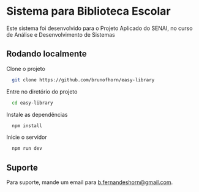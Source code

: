 

# Sistema para Biblioteca Escolar

Este sistema foi desenvolvido para o Projeto Aplicado do SENAI, no curso de Análise e Desenvolvimento de Sistemas


## Rodando localmente

Clone o projeto

```bash
  git clone https://github.com/brunofhorn/easy-library
```

Entre no diretório do projeto

```bash
  cd easy-library
```

Instale as dependências

```bash
  npm install
```

Inicie o servidor

```bash
  npm run dev
```


## Suporte

Para suporte, mande um email para b.fernandeshorn@gmail.com.

